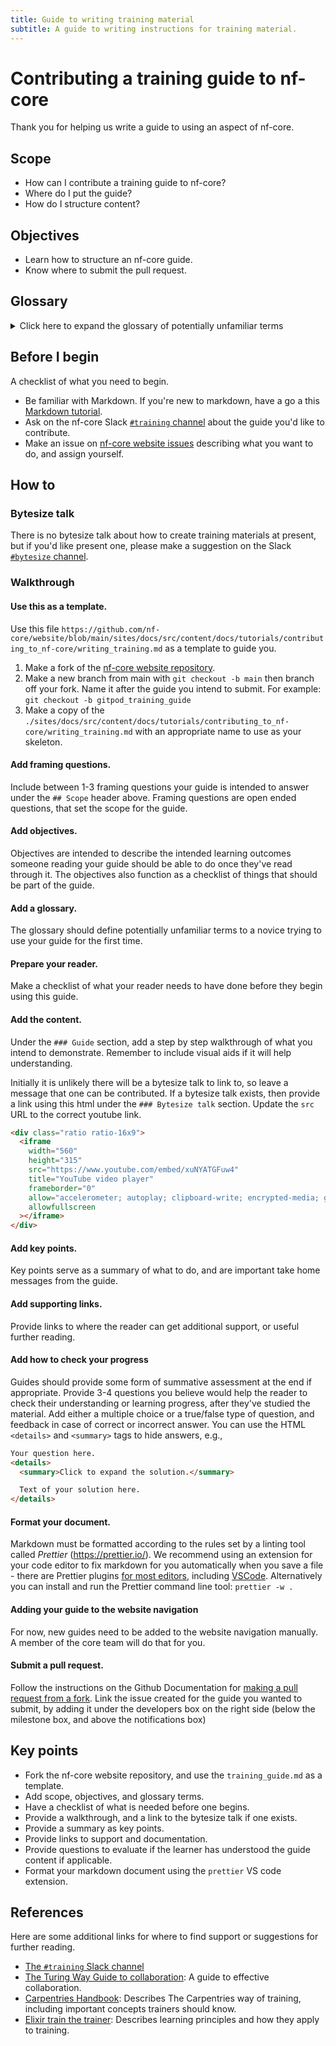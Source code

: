 ```yaml
---
title: Guide to writing training material
subtitle: A guide to writing instructions for training material.
---
```


# Contributing a training guide to nf-core

Thank you for helping us write a guide to using an aspect of nf-core.

## Scope

- How can I contribute a training guide to nf-core?
- Where do I put the guide?
- How do I structure content?

## Objectives

- Learn how to structure an nf-core guide.
- Know where to submit the pull request.

## Glossary

<details>
    <summary>Click here to expand the glossary of potentially unfamiliar terms</summary>

- **Learning Objective:** A predictive statement describing the specific outcomes that a training session is intended to achieve.
- **Key point:** An important take home message.
- **Cognitive load:** This relates to the amount of information that working memory can hold at one time.
- **Summative assessment:** A way of evaluating the learners progress at the end of a lesson.
- **Fork a repository:** This makes a copy of the repository to your personal GitHub workspace.
- **Make a branch:** A branch is another version of the files in your repository, including a history of how files were changed from the start of the branch to the current state of files.

</details>

## Before I begin

A checklist of what you need to begin.

- Be familiar with Markdown. If you're new to markdown, have a go a this [Markdown tutorial](https://www.markdowntutorial.com/).
- Ask on the nf-core Slack [`#training` channel](https://nfcore.slack.com/channels/training) about the guide you'd like to contribute.
- Make an issue on [nf-core website issues](https://github.com/nf-core/website/issues) describing what you want to do, and assign yourself.

## How to

### Bytesize talk

There is no bytesize talk about how to create training materials at present, but if you'd like present one, please make a suggestion on the Slack [`#bytesize` channel](https://nfcore.slack.com/channels/bytesize).

### Walkthrough

#### Use this as a template.

Use this file `https://github.com/nf-core/website/blob/main/sites/docs/src/content/docs/tutorials/contributing_to_nf-core/writing_training.md` as a template to guide you.

1. Make a fork of the [nf-core website repository](https://github.com/nf-core/website/).
2. Make a new branch from main with `git checkout -b main` then branch off your fork. Name it after the guide you intend to submit. For example: `git checkout -b gitpod_training_guide`
3. Make a copy of the `./sites/docs/src/content/docs/tutorials/contributing_to_nf-core/writing_training.md` with an appropriate name to use as your skeleton.

#### Add framing questions.

Include between 1-3 framing questions your guide is intended to answer under the `## Scope` header above.
Framing questions are open ended questions, that set the scope for the guide.

#### Add objectives.

Objectives are intended to describe the intended learning outcomes someone reading your guide should be able to do once they've read through it.
The objectives also function as a checklist of things that should be part of the guide.

#### Add a glossary.

The glossary should define potentially unfamiliar terms to a novice trying to use your guide for the first time.

#### Prepare your reader.

Make a checklist of what your reader needs to have done before they begin using this guide.

#### Add the content.

Under the `### Guide` section, add a step by step walkthrough of what you intend to demonstrate. Remember to include visual aids if it will help understanding.

Initially it is unlikely there will be a bytesize talk to link to, so leave a message that one can be contributed.
If a bytesize talk exists, then provide a link using this html under the `### Bytesize talk` section. Update the `src` URL to the correct youtube link.

```html
<div class="ratio ratio-16x9">
  <iframe
    width="560"
    height="315"
    src="https://www.youtube.com/embed/xuNYATGFuw4"
    title="YouTube video player"
    frameborder="0"
    allow="accelerometer; autoplay; clipboard-write; encrypted-media; gyroscope; picture-in-picture"
    allowfullscreen
  ></iframe>
</div>
```

#### Add key points.

Key points serve as a summary of what to do, and are important take home messages from the guide.

#### Add supporting links.

Provide links to where the reader can get additional support, or useful further reading.

#### Add how to check your progress

Guides should provide some form of summative assessment at the end if appropriate.
Provide 3-4 questions you believe would help the reader to check their understanding or learning progress, after they've studied the material.
Add either a multiple choice or a true/false type of question, and feedback in case of correct or incorrect answer.
You can use the HTML `<details>` and `<summary>` tags to hide answers, e.g.,

```html
Your question here.
<details>
  <summary>Click to expand the solution.</summary>

  Text of your solution here.
</details>
```

#### Format your document.

Markdown must be formatted according to the rules set by a linting tool called _Prettier_ (<https://prettier.io/>).
We recommend using an extension for your code editor to fix markdown for you automatically when you save a file - there are Prettier plugins [for most editors](https://prettier.io/docs/en/editors.html), including [VSCode](https://marketplace.visualstudio.com/items?itemName=esbenp.prettier-vscode).
Alternatively you can install and run the Prettier command line tool: `prettier -w .`

#### Adding your guide to the website navigation

For now, new guides need to be added to the website navigation manually.
A member of the core team will do that for you.

#### Submit a pull request.

Follow the instructions on the Github Documentation for [making a pull request from a fork](https://docs.github.com/en/pull-requests/collaborating-with-pull-requests/proposing-changes-to-your-work-with-pull-requests/creating-a-pull-request-from-a-fork).
Link the issue created for the guide you wanted to submit, by adding it under the developers box on the right side (below the milestone box, and above the notifications box)

## Key points

- Fork the nf-core website repository, and use the `training_guide.md` as a template.
- Add scope, objectives, and glossary terms.
- Have a checklist of what is needed before one begins.
- Provide a walkthrough, and a link to the bytesize talk if one exists.
- Provide a summary as key points.
- Provide links to support and documentation.
- Provide questions to evaluate if the learner has understood the guide content if applicable.
- Format your markdown document using the `prettier` VS code extension.

## References

Here are some additional links for where to find support or suggestions for further reading.

- [The `#training` Slack channel](https://nfcore.slack.com/channels/training)
- [The Turing Way Guide to collaboration](https://the-turing-way.netlify.app/collaboration/collaboration.html): A guide to effective collaboration.
- [Carpentries Handbook](https://docs.carpentries.org/): Describes The Carpentries way of training, including important concepts trainers should know.
- [Elixir train the trainer](https://github.com/TrainTheTrainer/ELIXIR-EXCELERATE-TtT): Describes learning principles and how they apply to training.
